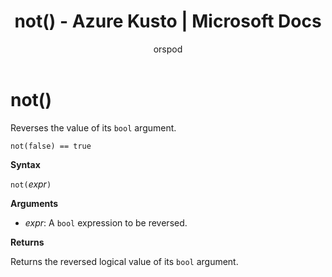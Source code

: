 ﻿---
title: not() - Azure Kusto | Microsoft Docs
description: This article describes not() in Azure Kusto.
author: orspod
ms.author: v-orspod
ms.reviewer: mblythe
ms.service: kusto
ms.topic: reference
ms.date: 09/24/2018
---
# not()

Reverses the value of its `bool` argument.

    not(false) == true

**Syntax**

`not(`*expr*`)`

**Arguments**

* *expr*: A `bool` expression to be reversed.

**Returns**

Returns the reversed logical value of its `bool` argument.